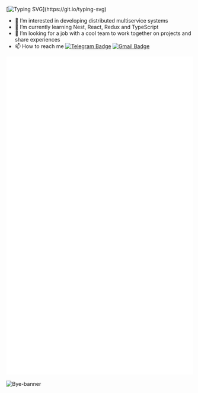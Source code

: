 [![Typing SVG](https://readme-typing-svg.demolab.com?font=Kode+Mono&weight=600&size=30&duration=3500&pause=200&color=09FF17&center=true&random=false&width=800&height=70&lines=Hello!+;I'm+Akir0!;Welcome+to+my+GitHub+profile!)](https://git.io/typing-svg)

- 👀 I’m interested in developing distributed multiservice systems
- 🌱 I’m currently learning Nest, React, Redux and TypeScript
- 💞️ I’m looking for a job with a cool team to work together on projects and share experiences
- 📫 How to reach me [![Telegram Badge](https://img.shields.io/badge/-Telegram-blue?style=flat&logo=Telegram&logoColor=white)](https://t.me/andr33v14) [![Gmail Badge](https://img.shields.io/badge/-Gmail-red?style=flat&logo=Gmail&logoColor=white)](mailto:kirill.andreevich.dev@gmail.com)

![Metrics](/metrics.svg)

![Bye-banner](https://capsule-render.vercel.app/api?type=rounded&height=150&color=gradient&text=Come%20Again!&section=footer&descAlign=50&animation=fadeIn)
